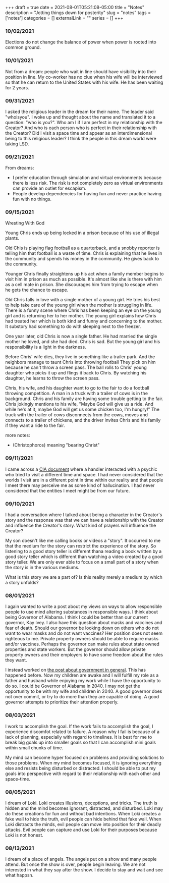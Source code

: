 +++ 
draft = true
date = 2021-08-01T05:21:08-05:00
title = "Notes"
description = "Jotting things down for posterity"
slug = "notes" 
tags = ['notes']
categories = []
externalLink = ""
series = []
+++

### 10/02/2021

Elections do not change the balance of power when power is rooted into common ground.

### 10/01/2021

Not from a dream: people who wait in line should have visibility into their position in line.  My co-worker has no clue when his wife will be interviewed so that he can return to the United States with his wife.  He has been waiting for 2 years.

### 09/31/2021

I asked the religious leader in the dream for their name.  The leader said "whoisyou".  I woke up and thought about the name and translated it to a question: "who is you?".  Who am I if I am perfect in my relationship with the Creator?  And who is each person who is perfect in their relationship with the Creator?  Did I visit a space time and appear as an interdimensional being to this religious leader?  I think the people in this dream world were taking LSD.

### 09/21/2021

From dreams:

- I prefer education through simulation and virtual environments because there is less risk.  The risk is not completely zero as virtual environments can provide an outlet for escapism.
- People develop dependencies for having fun and never practice having fun with no things.

### 09/15/2021

Wresting With God

Young Chris ends up being locked in a prison because of his use of illegal plants.

Old Chis is playing flag football as a quarterback, and a snobby reporter is telling him that football is a waste of time.  Chris is explaining that he lives in the community and spends his money in the community.  He gives back to the community.

Younger Chris finally straightens up his act when a family member begins to visit him in prison as much as possible.  It's almost like she is there with him as a cell mate in prison.  She discourages him from trying to escape when he gets the chance to escape.

Old Chris falls in love with a single mother of a young girl.  He tries his best to help take care of the young girl when the mother is struggling in life.  There is a funny scene where Chris has been keeping an eye on the young girl and is returning her to her mother.  The young girl explains how Chris had treated her which is both kind and funny and concerning to the mother.  It substory had something to do with sleeping next to the freezer.

One year later, old Chris is now a single father.  He had married the single mother he loved, and she had died.  Chris is sad.  But the young girl and his responsibility is a light in the darkness.

Before Chris' wife dies, they live in something like a trailer park.  And the neighbors manage to taunt Chris into throwing football  They pick on him because he can't throw a screen pass.  The ball rolls to Chris' young daughter who picks it up and flings it back to Chris.  By watching his daughter, he learns to throw the screen pass.

Chris, his wife, and his daughter want to go to the fair to do a football throwing competition.  A man in a truck with a trailer of cows is in the background.  Chris and his family are having some trouble getting to the fair.  Chris jokingly mentions to his wife, "Maybe God will give us a ride.  And while he's at it, maybe God will get us some chicken too, I'm hungry!"  The truck with the trailer of cows disconnects from the cows, moves and connects to a trailer of chickens, and the driver invites Chris and his family if they want a ride to the fair.

more notes:

- (Christophoros) meaning "bearing Christ"

### 09/11/2021

I came across a [CIA document](https://drive.google.com/file/d/1-EPqRNBeUGJ2mqdPPqxmSGzoPiy5CS3i/view?usp=sharing) where a handler interacted with a psychic who tried to visit a different time and space.  I had never considered that the worlds I visit are in a different point in time within our reality and that people I meet there may perceive me as some kind of hallucination.  I had never considered that the entities I meet might be from our future.

### 09/10/2021

I had a conversation where I talked about being a character in the Creator's story and the response was that we can have a relationship with the Creator and influence the Creator's story.  What kind of prayers will influence the Creator?

My son doesn't like me calling books or videos a "story".  It occurred to me that the medium for the story can restrict the experience of the story.  So listening to a good story teller is different thana reading a book written by a good story teller which is different than watching a video created by a good story teller.  We are only ever able to focus on a small part of a story when the story is in the various mediums.

What is this story we are a part of?  Is this reality merely a medium by which a story unfolds?

### 08/01/2021

I again wanted to write a post about my views on ways to allow responsible people to use mind altering substances in responsible ways.  I think about being Governor of Alabama.  I think I could be better than our current governor, Kay Ivey.  I also have this question about masks and vaccines and fear of death.  Should our governor be looking down on others who do not want to wear masks and do not want vaccines?  Her position does not seem righteous to me.  Private property owners should be able to require masks and/or vaccines.  Perhaps the governor can make rules about state owned properties and state workers.  But the governor should allow private property owners and their employers to have some freedom about the rules they want.

I instead worked on [the post about government in general](/posts/government).  This has happened before.  Now my children are awake and I will fulfill my role as a father and husband while enjoying my work while I have the opportunity to do so.  I could be Governor of Alabama in 2040.  I may not get the opportunity to be with my wife and children in 2040.  A good governor does not over commit, or try to do more than they are capable of doing.  A good governor attempts to prioritize their attention properly.

### 08/03/2021

I work to accomplish the goal.  If the work fails to accomplish the goal, I experience discomfot related to failure.  A reason why I fail is because of a lack of planning, especially with regard to timelines.  It is best for me to break big goals up into smaller goals so that I can accomplish mini goals within small chunks of time.

My mind can become hyper focused on problems and providing solutions to those problems.  When my mind becomes focused, it is ignoring everything else and resists being disturbed or distracted.  I should be able to put my goals into perspective with regard to their relationship with each other and space-time.

### 08/05/2021

I dream of Loki.  Loki creates illusions, deceptions, and tricks.  The truth is hidden and the mind becomes ignorant, distracted, and disturbed.  Loki may do these creations for fun and without bad intentions.  When Loki creates a fake wall to hide the truth, evil people can hide behind that fake wall.  When Loki distracts the minds, evil people can move into position for their deadly attacks.  Evil people can capture and use Loki for their purposes because Loki is not honest.

### 08/13/2021

I dream of a place of angels.  The angels put on a show and many people attend.  But once the show is over, people begin leaving.  We are not interested in what they say after the show.  I decide to stay and wait and see what happsn.

